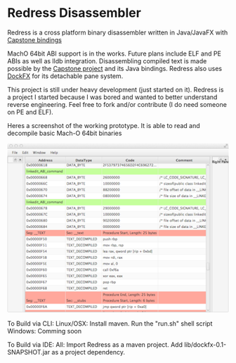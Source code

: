 # Redress Disassembler
Redress is a cross platform binary disassembler written in Java/JavaFX with [Capstone bindings](https://github.com/aquynh/capstone/tree/master/bindings/java)

MachO 64bit ABI support is in the works. Future plans include ELF and PE ABIs as well as lldb integration. Disassembling compiled text is made possible by the [Capstone project](http://www.capstone-engine.org/) and its Java bindings. Redress also uses [DockFX](https://github.com/RobertBColton/DockFX) for its detachable pane system.

This project is still under heavy development (just started on it). Redress is a project I started because I was bored and wanted to better understand reverse engineering. Feel free to fork and/or contribute (I do need someone on PE and ELF).

Heres a screenshot of the working prototype. It is able to read and decompile basic Mach-O 64bit binaries

![alt text](GUI_PROTO.png "gui prototype")


To Build via CLI:
    Linux/OSX: Install maven. Run the "run.sh" shell script
    Windows: Comming soon

To Build via IDE:
    All: Import Redress as a maven project. Add lib/dockfx-0.1-SNAPSHOT.jar as a project dependency.


